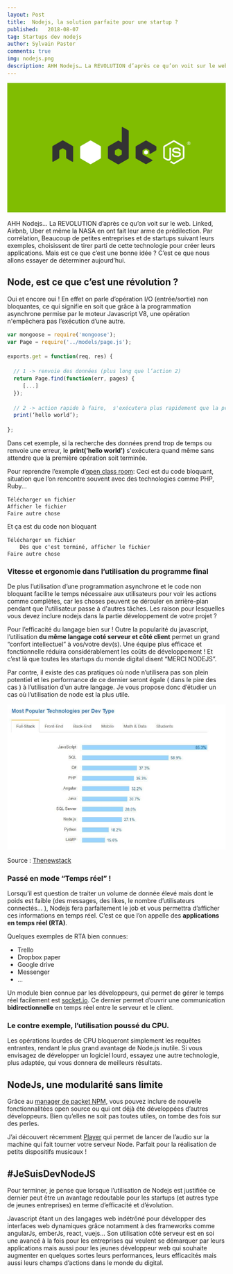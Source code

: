 ```yaml
---
layout: Post
title:  Nodejs, la solution parfaite pour une startup ?
published:   2018-08-07
tag: Startups dev nodejs
author: Sylvain Pastor
comments: true
img: nodejs.png
description: AHH Nodejs… La REVOLUTION d’après ce qu’on voit sur le web. Linked, Airbnb, Uber et même la NASA en ont fait leur arme de prédilection...
---
```

![Nodejs](../.vuepress/public/img/uploads/nodejs.png)

AHH Nodejs… La REVOLUTION d’après ce qu’on voit sur le web. Linked, Airbnb, Uber et même la NASA en ont fait leur arme de prédilection. Par corrélation, Beaucoup de petites entreprises et de startups suivant leurs exemples, choisissent de tirer parti de cette technologie pour créer leurs applications. Mais est ce que c’est une bonne idée ? C’est ce que nous allons essayer de déterminer aujourd’hui.


## Node, est ce que c’est une révolution ?


Oui et encore oui ! En effet on parle d’opération I/O (entrée/sortie) non bloquantes, ce qui signifie en soit que grâce à la programmation asynchrone permise par le moteur Javascript V8, une opération n'empêchera pas l’exécution d’une autre.

``` js
var mongoose = require('mongoose');
var Page = require('../models/page.js');

exports.get = function(req, res) {

  // 1 -> renvoie des données (plus long que l’action 2)
  return Page.find(function(err, pages) {
  	 [...]
  });

  // 2 -> action rapide à faire,  s'exécutera plus rapidement que la première action.
  print(‘hello world’);

};
```

Dans cet exemple, si la recherche des données prend trop de temps ou renvoie une erreur, le **print(‘hello world’)** s'exécutera quand même sans attendre que la première opération soit terminée.

Pour reprendre l’exemple d’[open class room](https://openclassrooms.com/courses/des-applications-ultra-rapides-avec-node-js/node-js-mais-a-quoi-ca-sert):
Ceci est du code bloquant, situation que l’on rencontre souvent avec des technologies comme PHP, Ruby...

```
Télécharger un fichier
Afficher le fichier
Faire autre chose
```


Et ça est du code non bloquant

```
Télécharger un fichier
    Dès que c'est terminé, afficher le fichier
Faire autre chose
```


### Vitesse et ergonomie dans l’utilisation du programme final
De plus l’utilisation d’une programmation asynchrone et le code non bloquant facilite le temps nécessaire aux utilisateurs pour voir les actions comme complètes, car les choses peuvent se dérouler en arrière-plan pendant que l'utilisateur passe à d'autres tâches.
Les raison pour lesquelles vous devez inclure nodejs dans la partie développement de votre projet ?


Pour l’efficacité du langage bien sur ! Outre la popularité du javascript, l’utilisation **du même langage coté serveur et côté client** permet un grand “confort intellectuel” à vos/votre dev(s). Une équipe plus efficace et fonctionnelle réduira considérablement les coûts de développement ! Et c’est là que toutes les startups du monde digital disent “MERCI NODEJS”.

Par contre, il existe des cas pratiques où node n’utilisera pas son plein potentiel et les performance de ce dernier seront égale ( dans le pire des cas ) à l’utilisation d’un autre langage.  Je vous propose donc d’étudier un cas où l’utilisation de node est la plus utile.

![Voir le top des technologies utilisées par les devs](../.vuepress/public/img/uploads/technologies.jpg)

Source : [Thenewstack](http://thenewstack.io/javascript-popularity-surpasses-java-php-stack-overflow-developer-survey/)


### Passé en mode “Temps réel” !

Lorsqu’il est question de traiter un volume de donnée élevé mais dont le poids est faible (des messages, des likes, le nombre d’utilisateurs connectés... ), Nodejs fera parfaitement le job et vous permettra d’afficher ces informations en temps réel. C’est ce que l’on appelle des **applications en temps réel (RTA)**.

Quelques exemples de RTA bien connues:
* Trello
* Dropbox paper
* Google drive
* Messenger
* ...

Un module bien connue par les développeurs, qui permet de gérer le temps réel facilement est [socket.io](https://socket.io/). Ce dernier permet d’ouvrir une communication **bidirectionnelle** en temps réel entre le serveur et le client.


### Le contre exemple, l’utilisation poussé du CPU.
Les opérations lourdes de CPU bloqueront simplement les requêtes entrantes, rendant le plus grand avantage de Node.js inutile. Si vous envisagez de développer un logiciel lourd, essayez une autre technologie, plus adaptée, qui vous donnera de meilleurs résultats.


## NodeJs, une modularité sans limite
Grâce au [manager de packet NPM](https://www.npmjs.com/), vous pouvez inclure de nouvelle fonctionnalitées open source ou qui ont déjà été développées d’autres développeurs. Bien qu’elles ne soit pas toutes utiles, on tombe des fois sur des perles.

J’ai découvert récemment [Player](https://www.npmjs.com/package/player) qui permet de lancer de l’audio sur la machine qui fait tourner votre serveur Node. Parfait pour la réalisation de petits dispositifs musicaux !


## #JeSuisDevNodeJS
Pour terminer, je pense que lorsque l’utilisation de Nodejs est justifiée ce dernier peut être un avantage redoutable pour les startups (et autres type de jeunes entreprises) en terme d’efficacité et d’évolution.

Javascript étant un des langages web indétrôné pour développer des interfaces web dynamiques grâce notamment à des frameworks comme angularJs, emberJs, react, vuejs...  Son utilisation côté serveur est en soi une avancé à la fois pour les entreprises qui veulent se démarquer par leurs applications mais aussi pour les jeunes développeur web qui souhaite augmenter en quelques sortes leurs performances, leurs efficacités mais aussi leurs champs d’actions dans le monde du digital.

